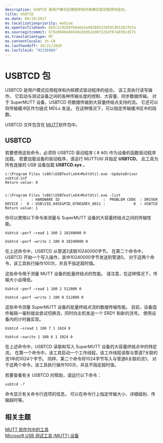```yaml
---
description: USBTCD 是用户模式应用程序和内核模式驱动程序的组合。
title: USBTCD
ms.date: 04/20/2017
ms.localizationpriority: medium
ms.openlocfilehash: 6b5c2c92b9fb9a6a1e49260322d5913652827b7a
ms.sourcegitcommit: b75e9940d49410e2b952e96f325df67a039cd571
ms.translationtype: MT
ms.contentlocale: zh-CN
ms.lasthandoff: 10/21/2020
ms.locfileid: "92336988"
---
```

# <a name="usbtcd-package"></a>USBTCD 包

USBTCD 是用户模式应用程序和内核模式驱动程序的组合。 该工具执行读写操作。 它启动与测试设备之间的各种传输长度的控制、大容量、同步数据传输。 对于 SuperMUTT 设备，USBTCD 将数据传输到大容量终结点支持的流。 它还可以将传输缓冲区作为链式 MDLs 发送。 在这种情况下，可以指定传输缓冲区中的段数。

USBTCD 文件包含在 [MUTT](./index.md)软件包中。

## <a name="usbtcd"></a>USBTCD

若要使用这些命令，必须将 USBTCD 驱动程序 ( # A0) 作为设备的函数驱动程序加载。 若要加载设备的驱动程序，请运行 MUTTUtil 并指定 **USBTCD**。 此工具为所有连接的 USB 设备加载 **USBTCD.sys** 。

``` syntax
c:\Program Files (x86)\USBTest\x64>MuttUtil.exe -UpdateDriver usbtcd.inf
Return value: 0


c:\Program Files (x86)\USBTest\x64>MuttUtil.exe -list
       :    : HARDWARE ID                    :  PROBLEM CODE  : DRIVER
DEVICE :  0 : USB\VID_045E&PID_078E&REV_8011 :             0  : USBTCD
Return value: 1
```

你可以使用以下命令来测量与 SuperMUTT 设备的大容量终结点之间的传输性能。

```console
Usbtcd –perf –read 1 100 2 10240000 0

Usbtcd –perf –write 1 100 0 10240000 0
```

在上述命令中，USBTCD 从管道2读取10240000字节。 在第二个命令中，USBTCD 开始一个写入操作，其中10240000字节发送到管道0。 对于这两个命令，该工具执行操作100次，并且不指定超时值。

这些命令用于测量 MUTT 设备的批量终结点的性能。 请注意，在这种情况下，传输大小会降低。

```console
Usbtcd –perf –read 1 100 2 512000 0

Usbtcd –perf –write 1 100 0 512000 0
```

这些命令测量 SuperMUTT 设备的批量终结点流的数据传输性能。 目前，设备固件每隔一毫秒就会尝试切换流，同时向主机发送一个 ERDY 和新的流号。 使用设备内的计时器实现。

```console
Usbtcd –sread 1 100 7 1 1024 0

Usbtcd –swrite 1 100 6 1 1024 0
```

在上述命令中，USBTCD 读取和写入 SuperMUTT 设备的大容量终结点中的特定流。 在第一个命令中，该工具启动一个工作线程，该工作线程读取与管道7关联的流1中的1024个字节。 同样，第二个命令将1024字节写入与管道6关联的流1。 对于这两个命令，该工具执行操作100次，并且不指定超时值。

若要查看有关 USBTCD 的帮助，请运行以下命令：

```console
usbtcd -?
```

命令显示有关命令行选项的信息。 可以在命令行上指定传输大小、详细级别、传输超时等。

## <a name="related-topics"></a>相关主题

[MUTT 软件包中的工具](mutt-software-package.md)  
[Microsoft USB 测试工具 (MUTT) 设备](microsoft-usb-test-tool--mutt--devices.md)  
